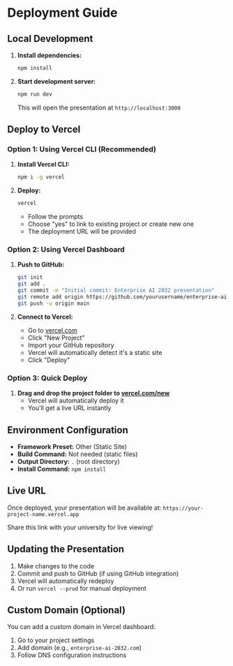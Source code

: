 # Deployment Guide

## Local Development

1. **Install dependencies:**
   ```bash
   npm install
   ```

2. **Start development server:**
   ```bash
   npm run dev
   ```
   This will open the presentation at `http://localhost:3000`

## Deploy to Vercel

### Option 1: Using Vercel CLI (Recommended)

1. **Install Vercel CLI:**
   ```bash
   npm i -g vercel
   ```

2. **Deploy:**
   ```bash
   vercel
   ```
   - Follow the prompts
   - Choose "yes" to link to existing project or create new one
   - The deployment URL will be provided

### Option 2: Using Vercel Dashboard

1. **Push to GitHub:**
   ```bash
   git init
   git add .
   git commit -m "Initial commit: Enterprise AI 2032 presentation"
   git remote add origin https://github.com/yourusername/enterprise-ai-2032-presentation.git
   git push -u origin main
   ```

2. **Connect to Vercel:**
   - Go to [vercel.com](https://vercel.com)
   - Click "New Project"
   - Import your GitHub repository
   - Vercel will automatically detect it's a static site
   - Click "Deploy"

### Option 3: Quick Deploy

1. **Drag and drop the project folder to [vercel.com/new](https://vercel.com/new)**
   - Vercel will automatically deploy it
   - You'll get a live URL instantly

## Environment Configuration

- **Framework Preset:** Other (Static Site)
- **Build Command:** Not needed (static files)
- **Output Directory:** `.` (root directory)
- **Install Command:** `npm install`

## Live URL

Once deployed, your presentation will be available at:
`https://your-project-name.vercel.app`

Share this link with your university for live viewing!

## Updating the Presentation

1. Make changes to the code
2. Commit and push to GitHub (if using GitHub integration)
3. Vercel will automatically redeploy
4. Or run `vercel --prod` for manual deployment

## Custom Domain (Optional)

You can add a custom domain in Vercel dashboard:
1. Go to your project settings
2. Add domain (e.g., `enterprise-ai-2032.com`)
3. Follow DNS configuration instructions
